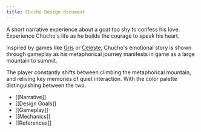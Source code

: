 ```yaml
---
title: Chucho Design document
---
```

A short narrative experience about a goat too shy to confess his love. Experience Chucho's life as he builds the courage to speak his heart.

Inspired by games like [Gris](https://store.steampowered.com/app/683320/GRIS/) or [Celeste](https://store.steampowered.com/app/504230/Celeste/), Chucho's emotional story is shown through gameplay as his metaphorical journey manifests in game as a large mountain to summit. 

The player constantly shifts between climbing the metaphorical mountain, and reliving key memories of quiet interaction. With the color palette distinguishing between the two. 

- [[Narrative]]
- [[Design Goals]]
- [[Gameplay]]
- [[Mechanics]]
- [[References]]